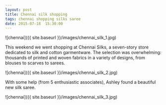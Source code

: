 ```yaml
---
layout: post
title: Chennai silk shopping
tags: chennai shopping silks saree
date: 2015-07-18  15:30:00
---
```


![chennai]({{ site.baseurl }}/images/chennai_silk_1.jpg)

This weekend we went shopping at Chennai Silks, a seven-story store dedicated to silk and cotton garmentware. The selection was overwhelming: thousands of printed and woven fabrics in a variety of designs, from blouses to scarves to sarees.

![chennai]({{ site.baseurl }}/images/chennai_silk_2.jpg)

With some help (from 5 enthusiastic associates), Ashley found a beautiful new silk saree.

![chennai]({{ site.baseurl }}/images/chennai_silk_3.jpg)

